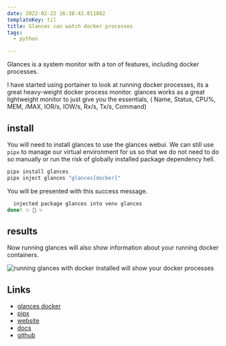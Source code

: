 ```yaml
---
date: 2022-02-22 16:38:42.811882
templateKey: til
title: Glances can watch docker processes
tags:
  - python

---
```


Glances is a system monitor with a ton of features, including docker processes.

I have started using portainer to look at running docker processes, its a great
heavy-weight docker process monitor.  glances works as a great lightweight
monitor to just give you the essentials, ( Name, Status, CPU%, MEM, /MAX,
IOR/s, IOW/s, Rx/s, Tx/s, Command)

## install

You will need to install glances to use the glances webui.  We can still use
`pipx` to manage our virtual environment for us so that we do not need to do so
manually or run the risk of globally installed package dependency hell.

``` bash
pipx install glances
pipx inject glances "glances[docker]"
```

You will be presented with this success message.

``` bash
  injected package glances into venv glances
done! ✨ 🌟 ✨
```

## results

Now running glances will also show information about your running docker
containers.

![running glances with docker installed will show your docker processes](https://images.waylonwalker.com/glances-docker.png)

## Links

* [glances docker](https://glances.readthedocs.io/en/catest/docker.html)
* [pipx](https://pipx.pypa.io/stable/)
* [website](https://nicolargo.github.io/glances/)
* [docs](https://glances.readthedocs.io/en/latest/index.html)
* [github](https://github.com/nicolargo/glances)
